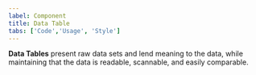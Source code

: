 ```yaml
---
label: Component
title: Data Table
tabs: ['Code','Usage', 'Style']
---
```


<page-intro>**Data Tables** present raw data sets and lend meaning to the data, while maintaining that the data is readable, scannable, and easily comparable.</page-intro>

<component 
    name="Data Table"
    component="data-table-v2" 
    variation="data-table-v2"
    codepen="MOEagV"
    hasReactVersion="true"
    >
</component>
<component 
    name="Expandable Data Table"
    component="data-table-v2" 
    variation="data-table-v2--expandable"
    codepen="gXGabM"
    hasReactVersion="true"
    >
</component>
<component 
    name="Data Table with Pagination"
    component="data-table-v2" 
    variation="data-table-v2--with-pager"
    codepen="pdWjva"
    hasReactVersion="true"
    >
</component>
<component 
    name="Small Data Table"
    component="data-table-v2" 
    variation="data-table-v2--small"
    codepen="aVLvzX"
    hasReactVersion="true"
    >
</component>
<component 
    name="Toolbar"
    component="toolbar" 
    variation="toolbar"
    codepen="yPzYNK"
    hasReactVersion="true"
    >
</component>
